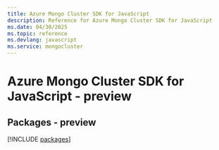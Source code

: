 ```yaml
---
title: Azure Mongo Cluster SDK for JavaScript
description: Reference for Azure Mongo Cluster SDK for JavaScript
ms.date: 04/30/2025
ms.topic: reference
ms.devlang: javascript
ms.service: mongocluster
---
```

# Azure Mongo Cluster SDK for JavaScript - preview
## Packages - preview
[!INCLUDE [packages](mongo-cluster-index.md)]